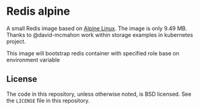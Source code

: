# Redis alpine
A  small Redis image based on [Alpine Linux][alpine]. The image is only 9.49 MB.
Thanks to @david-mcmahon work within storage examples in kubernetes project.

This image will bootstrap redis container with specified role base on environment variable

## License

The code in this repository, unless otherwise noted, is BSD licensed. See the `LICENSE` file in this repository.


[alpine]: http://alpinelinux.org/
